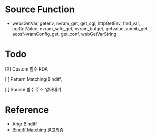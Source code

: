 # Source Function

- websGetVar, getenv, nvram_get, get_cgi, httpGetEnv, find_var, cgiGetValue, nvram_safe_get, nvram_bufget, getvalue, apmib_get, acosNvramConfig_get, get_conf, webGetVarString

# Todo

[X] Custom 함수 RDA

[ ] Pattern Matching(Bindiff,  

[ ] Source 함수 주소 알아내기

# Reference

- [Angr Bindiff](https://docs.angr.io/en/latest/_modules/angr/analyses/bindiff.html)
- [Bindiff Matching 알고리즘](https://github.com/google/bindiff/blob/main/docs/concepts.md)

